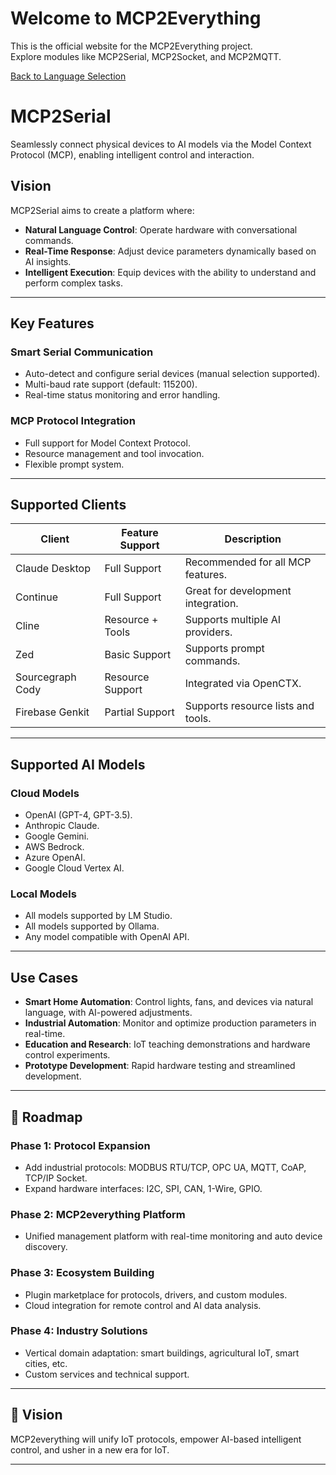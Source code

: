 # Welcome to MCP2Everything

This is the official website for the MCP2Everything project.  
Explore modules like MCP2Serial, MCP2Socket, and MCP2MQTT.

[Back to Language Selection](README.md)


# MCP2Serial  

Seamlessly connect physical devices to AI models via the Model Context Protocol (MCP), enabling intelligent control and interaction.  

## **Vision**  
MCP2Serial aims to create a platform where:  
- **Natural Language Control**: Operate hardware with conversational commands.  
- **Real-Time Response**: Adjust device parameters dynamically based on AI insights.  
- **Intelligent Execution**: Equip devices with the ability to understand and perform complex tasks.  

---

## **Key Features**  

### **Smart Serial Communication**  
- Auto-detect and configure serial devices (manual selection supported).  
- Multi-baud rate support (default: 115200).  
- Real-time status monitoring and error handling.  

### **MCP Protocol Integration**  
- Full support for Model Context Protocol.  
- Resource management and tool invocation.  
- Flexible prompt system.  

---

## **Supported Clients**  

| **Client**       | **Feature Support** | **Description**              |  
|------------------|---------------------|------------------------------|  
| Claude Desktop   | Full Support        | Recommended for all MCP features. |  
| Continue         | Full Support        | Great for development integration. |  
| Cline            | Resource + Tools    | Supports multiple AI providers.   |  
| Zed              | Basic Support       | Supports prompt commands.          |  
| Sourcegraph Cody | Resource Support    | Integrated via OpenCTX.            |  
| Firebase Genkit  | Partial Support     | Supports resource lists and tools. |  

---

## **Supported AI Models**  

### **Cloud Models**  
- OpenAI (GPT-4, GPT-3.5).  
- Anthropic Claude.  
- Google Gemini.  
- AWS Bedrock.  
- Azure OpenAI.  
- Google Cloud Vertex AI.  

### **Local Models**  
- All models supported by LM Studio.  
- All models supported by Ollama.  
- Any model compatible with OpenAI API.  

---

## **Use Cases**  
- **Smart Home Automation**: Control lights, fans, and devices via natural language, with AI-powered adjustments.  
- **Industrial Automation**: Monitor and optimize production parameters in real-time.  
- **Education and Research**: IoT teaching demonstrations and hardware control experiments.  
- **Prototype Development**: Rapid hardware testing and streamlined development.  

---

## **🚀 Roadmap**  

### **Phase 1: Protocol Expansion**  
- Add industrial protocols: MODBUS RTU/TCP, OPC UA, MQTT, CoAP, TCP/IP Socket.  
- Expand hardware interfaces: I2C, SPI, CAN, 1-Wire, GPIO.  

### **Phase 2: MCP2everything Platform**  
- Unified management platform with real-time monitoring and auto device discovery.  

### **Phase 3: Ecosystem Building**  
- Plugin marketplace for protocols, drivers, and custom modules.  
- Cloud integration for remote control and AI data analysis.  

### **Phase 4: Industry Solutions**  
- Vertical domain adaptation: smart buildings, agricultural IoT, smart cities, etc.  
- Custom services and technical support.  

---

## **🔮 Vision**  
MCP2everything will unify IoT protocols, empower AI-based intelligent control, and usher in a new era for IoT.  

---
